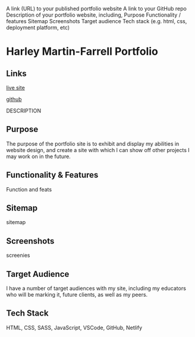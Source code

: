 A link (URL) to your published portfolio website
A link to your GitHub repo
Description of your portfolio website, including,
Purpose
Functionality / features
Sitemap
Screenshots
Target audience
Tech stack (e.g. html, css, deployment platform, etc)


# Harley Martin-Farrell Portfolio 


## Links

[live site](https://xenodochial-turing-b59360.netlify.app/)

[github](https://github.com/harley-ca)


DESCRIPTION

## Purpose

The purpose of the portfolio site is to exhibit and display my abilities in website design, and create a site with which I can show off other projects I may work on in the future.

## Functionality & Features
Function and feats
## Sitemap
sitemap
## Screenshots
screenies
## Target Audience

I have a number of target audiences with my site, including my educators who will be marking it, future clients, as well as my peers.

## Tech Stack
HTML, CSS, SASS, JavaScript, VSCode, GitHub, Netlify
